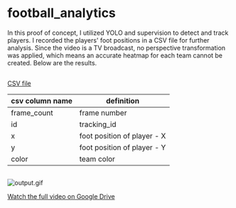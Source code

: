 # football_analytics

In this proof of concept, I utilized YOLO and supervision to detect and track players. I recorded the players' foot positions in a CSV file for further analysis. Since the video is a TV broadcast, no perspective transformation was applied, which means an accurate heatmap for each team cannot be created. Below are the results.

##

[CSV file](https://drive.google.com/file/d/1-3he4v0T94aJW6abwwsb8LSOE6QOhUg4/view?usp=sharing)  

|csv column name      | definition                          |
|---------------------|-------------------------------------|
| frame_count         | frame number                        |
| id                  | tracking_id                         |
| x                   | foot position of player - X         |
| y                   | foot position of player - Y         |
| color               | team color                          |


##
![output.gif](output.gif)

[Watch the full video on Google Drive](https://drive.google.com/file/d/1rraIt3mPzbKbcUZY_n2Z8vp3P7VXPOso/view?usp=sharing)

